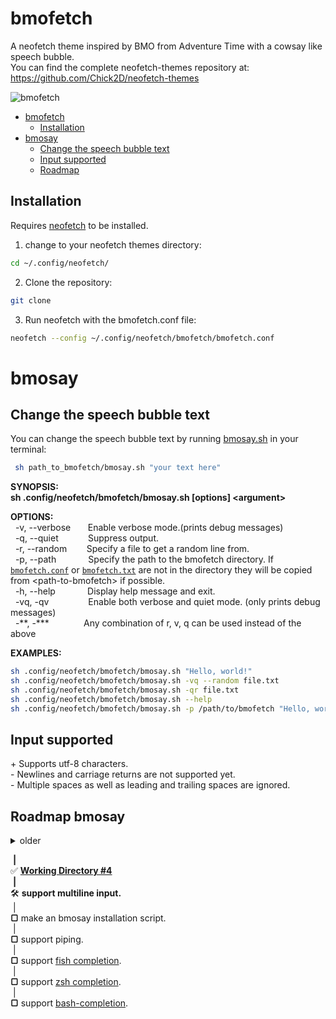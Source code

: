 # bmofetch

A neofetch theme inspired by BMO from Adventure Time with a cowsay like speech bubble.\
You can find the complete neofetch-themes repository at: https://github.com/Chick2D/neofetch-themes

![bmofetch](https://github.com/user-attachments/assets/1850e6a3-6ad2-4421-a73b-3259f9b064f1)

- [bmofetch](#bmofetch)
  - [Installation](#installation)
- [bmosay](#bmosay) 
  - [Change the speech bubble text](#change-the-speech-bubble-text)
  - [Input supported](#input-supported)
  - [Roadmap](#roadmap-bmosay)


## Installation
Requires [neofetch](https://github.com/dylanaraps/neofetch) to be installed.

1. change to your neofetch themes directory:
```bash
cd ~/.config/neofetch/
```
2. Clone the repository:
```bash
git clone
```
3. Run neofetch with the bmofetch.conf file:
```bash
neofetch --config ~/.config/neofetch/bmofetch/bmofetch.conf
```
# bmosay
## Change the speech bubble text

You can change the speech bubble text by running [bmosay.sh](https://github.com/donatienLeray/bmofetch/bmosay.sh) in your terminal:
```bash
 sh path_to_bmofetch/bmosay.sh "your text here"
```
**SYNOPSIS:\
  sh .config/neofetch/bmofetch/bmosay.sh [options] \<argument\>**

**OPTIONS:**\
&nbsp;&nbsp;-v, --verbose&nbsp;&nbsp;&nbsp;&nbsp;&nbsp;&nbsp;&nbsp;Enable verbose mode.(prints debug messages)\
&nbsp;&nbsp;-q, --quiet&nbsp;&nbsp;&nbsp;&nbsp;&nbsp;&nbsp; &nbsp; &nbsp; &nbsp;Suppress output.\
&nbsp;&nbsp;-r, --random &nbsp;&nbsp;&nbsp;&nbsp;&nbsp;&nbsp;&nbsp;Specify a file to get a random line from.\
&nbsp;&nbsp;-p, --path &nbsp;&nbsp;&nbsp;&nbsp; &nbsp; &nbsp;&nbsp;&nbsp;&nbsp;&nbsp;Specify the path to the bmofetch directory. If [`bmofetch.conf`](https://github.com/donatienLeray/bmofetch/blob/main/bmofetch.conf) or [`bmofetch.txt`](https://github.com/donatienLeray/bmofetch/blob/main/bmo.txt) are not in the directory they will be copied from \<path-to-bmofetch\> if possible.\
&nbsp;&nbsp;-h, --help &nbsp;&nbsp;&nbsp;&nbsp; &nbsp; &nbsp;&nbsp;&nbsp;&nbsp;&nbsp;Display help message and exit.\
&nbsp;&nbsp;-vq, -qv &nbsp; &nbsp; &nbsp; &nbsp;&nbsp;&nbsp;&nbsp;&nbsp;&nbsp;&nbsp;&nbsp;&nbsp;Enable both verbose and quiet mode. (only prints debug messages)\
&nbsp;&nbsp;-\*\*, -\*\*\*&nbsp; &nbsp; &nbsp; &nbsp;&nbsp;&nbsp;&nbsp;&nbsp;&nbsp;&nbsp;&nbsp;Any combination of r, v, q can be used instead of the above

**EXAMPLES:**
```bash
sh .config/neofetch/bmofetch/bmosay.sh "Hello, world!"
sh .config/neofetch/bmofetch/bmosay.sh -vq --random file.txt
sh .config/neofetch/bmofetch/bmosay.sh -qr file.txt
sh .config/neofetch/bmofetch/bmosay.sh --help
sh .config/neofetch/bmofetch/bmosay.sh -p /path/to/bmofetch "Hello, world!"
```
## Input supported
\+ Supports utf-8 characters.\
\- Newlines and carriage returns are not supported yet.\
\- Multiple spaces as well as leading and trailing spaces are ignored.

## Roadmap bmosay
<details>
  <summary>older</summary>
  <b>&nbsp;|<br />
  ✅ support for compact flags.<br />
  &nbsp;|<br />
  ✅ support input from file.<br />
  &nbsp;|<br />
  ✅ <a href="https://github.com/donatienLeray/bmofetch/issues/3">Working Directory #3</a><br />
  </b>
</details>
    
&nbsp;**|**\
✅ **[Working Directory #4](https://github.com/donatienLeray/bmofetch/issues/4)**\
&nbsp;**|**\
🛠️ **support multiline input.**\
&nbsp;|\
**▢** make an bmosay installation script.\
&nbsp;|\
**▢** support piping.\
&nbsp;|\
**▢** support [fish completion](https://fishshell.com/docs/current/completions.html).\
&nbsp;|\
**▢** support [zsh completion](https://github.com/zsh-users/zsh/tree/master/Completion).\
&nbsp;|\
**▢** support [bash-completion](https://github.com/scop/bash-completion).
